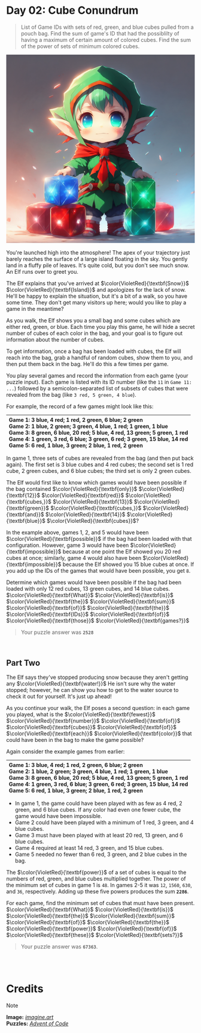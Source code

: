 # Day 02: Cube Conundrum
> List of Game IDs with sets of red, green, and blue cubes pulled from a pouch bag. Find the sum of game's ID that had the possiblilty of having a maximum of certain amount of colored cubes. Find the sum of the power of sets of minimum colored cubes.
<img src=https://github.com/Kyros0718/Advent_of_Code/blob/main/Media/2023/babyelf_holding_colored_cubes.png>
 
You're launched high into the atmosphere! The apex of your trajectory just barely reaches the surface of a large island floating in the sky. You gently land in a fluffy pile of leaves. It's quite cold, but you don't see much snow. An Elf runs over to greet you.

The Elf explains that you've arrived at $\color{VioletRed}{\textbf{Snow}}$ $\color{VioletRed}{\textbf{Island}}$ and apologizes for the lack of snow. He'll be happy to explain the situation, but it's a bit of a walk, so you have some time. They don't get many visitors up here; would you like to play a game in the meantime?

As you walk, the Elf shows you a small bag and some cubes which are either red, green, or blue. Each time you play this game, he will hide a secret number of cubes of each color in the bag, and your goal is to figure out information about the number of cubes.

To get information, once a bag has been loaded with cubes, the Elf will reach into the bag, grab a handful of random cubes, show them to you, and then put them back in the bag. He'll do this a few times per game.

You play several games and record the information from each game (your puzzle input). Each game is listed with its ID number (like the `11` in `Game 11: ...`) followed by a semicolon-separated list of subsets of cubes that were revealed from the bag (like `3 red, 5 green, 4 blue`).

For example, the record of a few games might look like this:

| Game 1: 3 blue, 4 red; 1 red, 2 green, 6 blue; 2 green<br>Game 2: 1 blue, 2 green; 3 green, 4 blue, 1 red; 1 green, 1 blue<br>Game 3: 8 green, 6 blue, 20 red; 5 blue, 4 red, 13 green; 5 green, 1 red<br>Game 4: 1 green, 3 red, 6 blue; 3 green, 6 red; 3 green, 15 blue, 14 red<br>Game 5: 6 red, 1 blue, 3 green; 2 blue, 1 red, 2 green |
| :--- |

In game 1, three sets of cubes are revealed from the bag (and then put back again). The first set is 3 blue cubes and 4 red cubes; the second set is 1 red cube, 2 green cubes, and 6 blue cubes; the third set is only 2 green cubes.

The Elf would first like to know which games would have been possible if the bag contained $\color{VioletRed}{\textbf{only}}$ $\color{VioletRed}{\textbf{12}}$ $\color{VioletRed}{\textbf{red}}$ $\color{VioletRed}{\textbf{cubes,}}$ $\color{VioletRed}{\textbf{13}}$ $\color{VioletRed}{\textbf{green}}$ $\color{VioletRed}{\textbf{cubes,}}$ $\color{VioletRed}{\textbf{and}}$ $\color{VioletRed}{\textbf{14}}$ $\color{VioletRed}{\textbf{blue}}$ $\color{VioletRed}{\textbf{cubes}}$?

In the example above, games 1, 2, and 5 would have been $\color{VioletRed}{\textbf{possible}}$ if the bag had been loaded with that configuration. However, game 3 would have been $\color{VioletRed}{\textbf{impossible}}$ because at one point the Elf showed you 20 red cubes at once; similarly, game 4 would also have been $\color{VioletRed}{\textbf{impossible}}$ because the Elf showed you 15 blue cubes at once. If you add up the IDs of the games that would have been possible, you get `8`.

Determine which games would have been possible if the bag had been loaded with only 12 red cubes, 13 green cubes, and 14 blue cubes. $\color{VioletRed}{\textbf{What}}$ $\color{VioletRed}{\textbf{is}}$ $\color{VioletRed}{\textbf{the}}$ $\color{VioletRed}{\textbf{sum}}$ $\color{VioletRed}{\textbf{of}}$ $\color{VioletRed}{\textbf{the}}$ $\color{VioletRed}{\textbf{IDs}}$ $\color{VioletRed}{\textbf{of}}$ $\color{VioletRed}{\textbf{those}}$ $\color{VioletRed}{\textbf{games?}}$
> Your puzzle answer was **`2528`**

<br>

##  Part Two
The Elf says they've stopped producing snow because they aren't getting any $\color{VioletRed}{\textbf{water!}}$ He isn't sure why the water stopped; however, he can show you how to get to the water source to check it out for yourself. It's just up ahead!

As you continue your walk, the Elf poses a second question: in each game you played, what is the $\color{VioletRed}{\textbf{fewest}}$ $\color{VioletRed}{\textbf{number}}$ $\color{VioletRed}{\textbf{of}}$ $\color{VioletRed}{\textbf{cubes}}$ $\color{VioletRed}{\textbf{of}}$ $\color{VioletRed}{\textbf{each}}$ $\color{VioletRed}{\textbf{color}}$ that could have been in the bag to make the game possible?

Again consider the example games from earlier:

| Game 1: 3 blue, 4 red; 1 red, 2 green, 6 blue; 2 green<br>Game 2: 1 blue, 2 green; 3 green, 4 blue, 1 red; 1 green, 1 blue<br>Game 3: 8 green, 6 blue, 20 red; 5 blue, 4 red, 13 green; 5 green, 1 red<br>Game 4: 1 green, 3 red, 6 blue; 3 green, 6 red; 3 green, 15 blue, 14 red<br>Game 5: 6 red, 1 blue, 3 green; 2 blue, 1 red, 2 green |
| :--- |

- In game 1, the game could have been played with as few as 4 red, 2 green, and 6 blue cubes. If any color had even one fewer cube, the game would have been impossible.
- Game 2 could have been played with a minimum of 1 red, 3 green, and 4 blue cubes.
- Game 3 must have been played with at least 20 red, 13 green, and 6 blue cubes.
- Game 4 required at least 14 red, 3 green, and 15 blue cubes.
- Game 5 needed no fewer than 6 red, 3 green, and 2 blue cubes in the bag.

The $\color{VioletRed}{\textbf{power}}$ of a set of cubes is equal to the numbers of red, green, and blue cubes multiplied together. The power of the minimum set of cubes in game 1 is `48`. In games 2-5 it was `12`, `1560`, `630`, and `36`, respectively. Adding up these five powers produces the sum **`2286`**.

For each game, find the minimum set of cubes that must have been present. $\color{VioletRed}{\textbf{What}}$ $\color{VioletRed}{\textbf{is}}$ $\color{VioletRed}{\textbf{the}}$ $\color{VioletRed}{\textbf{sum}}$ $\color{VioletRed}{\textbf{of}}$ $\color{VioletRed}{\textbf{the}}$ $\color{VioletRed}{\textbf{power}}$ $\color{VioletRed}{\textbf{of}}$ $\color{VioletRed}{\textbf{these}}$ $\color{VioletRed}{\textbf{sets?}}$


> Your puzzle answer was **`67363`**.

<br>
<br>

# Credits

> [!NOTE]  
> **Image:** [_imagine.art_](https://www.imagine.art/)<br>
> **Puzzles:** [_Advent of Code_](https://adventofcode.com/)




